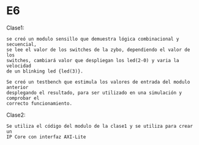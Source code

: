 # E6

Clase1:

    se creó un modulo sensillo que demuestra lógica combinacional y secuencial, 
    se lee el valor de los switches de la zybo, dependiendo el valor de los 
    switches, cambiará valor que despliegan los led(2-0) y varia la velocidad 
    de un blinking led {led(3)}.

    Se creó un testbench que estimula los valores de entrada del modulo anterior
    desplegando el resultado, para ser utilizado en una simulación y comprobar el
    correcto funcionamiento.
  
 Clase2:

    Se utiliza el código del modulo de la clase1 y se utiliza para crear un 
    IP Core con interfaz AXI-Lite
